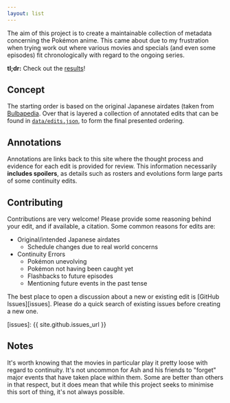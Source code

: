 ```yaml
---
layout: list
---
```

The aim of this project is to create a maintainable collection of metadata
concerning the Pokémon anime. This came about due to my frustration when trying
work out where various movies and specials (and even some episodes) fit
chronologically with regard to the ongoing series.

**tl;dr:** Check out the [results][table]!

## Concept

The starting order is based on the original Japanese airdates (taken from
[Bulbapedia][bulbapedia]. Over that is layered a collection of annotated edits
that can be found in [`data/edits.json`][edits], to form the final presented
ordering.

[bulbapedia]: http://bulbapedia.bulbagarden.net/wiki/List_of_anime_episodes
[edits]: https://github.com/mal/pokemon/blob/master/data/edits.json
[table]: https://github.com/mal/pokemon/blob/gh-pages/data/anime.md

## Annotations

Annotations are links back to this site where the thought process and evidence
for each edit is provided for review. This information necessarily **includes
spoilers**, as details such as rosters and evolutions form large parts of some
continuity edits.

## Contributing

Contributions are very welcome! Please provide some reasoning behind your edit,
and if available, a citation. Some common reasons for edits are:

  - Original/intended Japanese airdates
    - Schedule changes due to real world concerns
  - Continuity Errors
    - Pokémon unevolving
    - Pokémon not having been caught yet
    - Flashbacks to future episodes
    - Mentioning future events in the past tense

The best place to open a discussion about a new or existing edit is [GitHub
Issues][issues]. Please do a quick search of existing issues before creating
a new one.

[issues]: {{ site.github.issues_url }}

## Notes

It's worth knowing that the movies in particular play it pretty loose with
regard to continuity. It's not uncommon for Ash and his friends to "forget"
major events that have taken place within them. Some are better than others in
that respect, but it does mean that while this project seeks to minimise this
sort of thing, it's not always possible.
